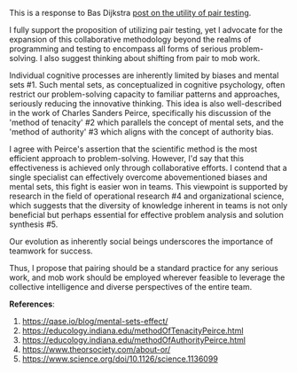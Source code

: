 This is a response to Bas Dijkstra [post on the utility of pair testing](https://www.linkedin.com/posts/basdijkstra_im-pretty-convinced-that-a-lot-of-problems-activity-7133714610624319489-9sCv).

I fully support the proposition of utilizing pair testing, yet I advocate for the expansion of this collaborative methodology beyond the realms of programming and testing to encompass all forms of serious problem-solving. I also suggest thinking about shifting from pair to mob work.

Individual cognitive processes are inherently limited by biases and mental sets #1. Such mental sets, as conceptualized in cognitive psychology, often restrict our problem-solving capacity to familiar patterns and approaches, seriously reducing the innovative thinking. This idea is also well-described in the work of Charles Sanders Peirce, specifically his discussion of the 'method of tenacity' #2 which parallels the concept of mental sets, and the 'method of authority' #3 which aligns with the concept of authority bias.

I agree with Peirce's assertion that the scientific method is the most efficient approach to problem-solving. However, I'd say that this effectiveness is achieved only through collaborative efforts. I contend that a single specialist can effectively overcome abovementioned biases and mental sets, this fight is easier won in teams. This viewpoint is supported by research in the field of operational research #4 and organizational science, which suggests that the diversity of knowledge inherent in teams is not only beneficial but perhaps essential for effective problem analysis and solution synthesis #5.

Our evolution as inherently social beings underscores the importance of teamwork for success.

Thus, I propose that pairing should be a standard practice for any serious work, and mob work should be employed wherever feasible to leverage the collective intelligence and diverse perspectives of the entire team.

**References**:

1. https://qase.io/blog/mental-sets-effect/
2. https://educology.indiana.edu/methodOfTenacityPeirce.html
3. https://educology.indiana.edu/methodOfAuthorityPeirce.html
4. https://www.theorsociety.com/about-or/
5. https://www.science.org/doi/10.1126/science.1136099


